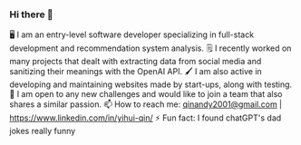 ### Hi there 👋

🖥 I am an entry-level software developer specializing in full-stack development and recommendation system analysis. 
🗒 I recently worked on many projects that dealt with extracting data from social media and sanitizing their meanings with the OpenAI API. 
🖌 I am also active in developing and maintaining websites made by start-ups, along with testing. 
👯 I am open to any new challenges and would like to join a team that also shares a similar passion. 
📫 How to reach me: qinandy2001@gmail.com | https://www.linkedin.com/in/yihui-qin/ 
⚡ Fun fact: I found chatGPT's dad jokes really funny 
<!--
**AndyQYH/AndyQYH** is a ✨ _special_ ✨ repository because its `README.md` (this file) appears on your GitHub profile.

Here are some ideas to get you started:

- 🔭 I’m currently working on ...
- 🌱 I’m currently learning ...
- 👯 I’m looking to collaborate on ...
- 🤔 I’m looking for help with ...
- 💬 Ask me about ...
- 📫 How to reach me: ...
- 😄 Pronouns: ...
- ⚡ Fun fact: ...
-->

